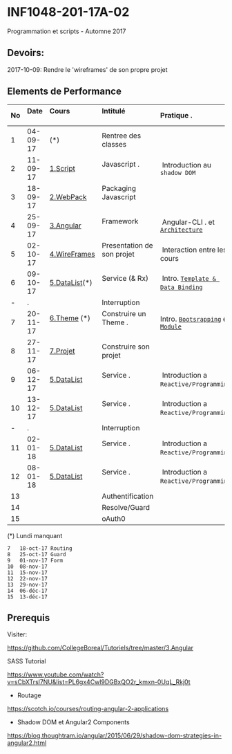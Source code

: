 # INF1048-201-17A-02
Programmation et scripts - Automne 2017

## Devoirs:

2017-10-09: Rendre le 'wireframes' de son propre projet

## Elements de Performance

|No| Date   | Cours                       | Intitulé                                |  Pratique .                            |
|--|--------|:----------------------------|:----------------------------------------|:---------------------------------------|
| 1|04-09-17| (*)                         | Rentree des classes                     |                                        |
| 2|11-09-17|[1.Script](1.Script)         | Javascript .                            |  Introduction au `shadow DOM`          |
| 3|18-09-17|[2.WebPack](2.WebPack)       | Packaging Javascript                    |                                        | 
| 4|25-09-17|[3.Angular](3.Angular)       | Framework                               |  Angular-CLI . et [`Architecture`](https://angular.io/guide/architecture) |
| 5|02-10-17|[4.WireFrames](4.WireFrames) | Presentation de son projet              |  Interaction entre les cours           |
| 6|09-10-17|[5.DataList](5.DataList)(*)  | Service (& Rx)                          |  Intro. [`Template & Data Binding`](https://angular.io/guide/displaying-data)  |
| -| .      |                             | Interruption                            |                                        |
| 7|20-11-17|[6.Theme](6.Theme) (*)       |  Construire un Theme .                  | Intro. [`Bootsrapping`](https://angular.io/guide/bootstrapping) et [`Module`](https://angular.io/guide/ngmodule) |
| 8|27-11-17|[7.Projet](7.Projet)         | Construire son projet                   |                                        |
| 9|06-12-17|[5.DataList](5.DataList)     | Service .                               |  Introduction a `Reactive/Programming` |
|10|13-12-17|[5.DataList](5.DataList)     | Service .                               |  Introduction a `Reactive/Programming` |
| -| .      |                             | Interruption                            |                                        |
|11|02-01-18|[5.DataList](5.DataList)     | Service .                               |  Introduction a `Reactive/Programming` |
|12|08-01-18|[5.DataList](5.DataList)     | Service .                               |  Introduction a `Reactive/Programming` |
|13|        |                             | Authentification                        |                                        |
|14|        |                             | Resolve/Guard                           |                                        |
|15|        |                             | oAuth0                                  |                                        |

(*) Lundi manquant

```
7	18-oct-17 Routing
8	25-oct-17 Guard
9	01-nov-17 Form
10	08-nov-17 
11	15-nov-17
12	22-nov-17
13	29-nov-17
14	06-déc-17
15	13-déc-17
```

## Prerequis

Visiter:

https://github.com/CollegeBoreal/Tutoriels/tree/master/3.Angular

SASS Tutorial

https://www.youtube.com/watch?v=sCbXTrsl7NU&list=PL6gx4Cwl9DGBxQO2r_kmxn-0UqL_Rkj0t


* Routage

https://scotch.io/courses/routing-angular-2-applications

* Shadow DOM et Angular2 Components

https://blog.thoughtram.io/angular/2015/06/29/shadow-dom-strategies-in-angular2.html

